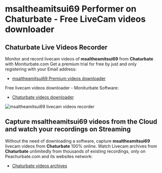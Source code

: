 # msaltheamitsui69 Performer on Chaturbate - Free LiveCam videos downloader

## Chaturbate Live Videos Recorder

Monitor and record livecam videos of **msaltheamitsui69** from **Chaturbate** with Moniturbate.com
Get a premium trial for free by just and only registering with your Email address:
* [msaltheamitsui69 Premium videos downloader](https://moniturbate.com/request-demo-licence-key.html)

Free livecam videos downloader - Moniturbate Software:
* [Chaturbate videos downloader](https://moniturbate.com/moniturbate-download-software.html)

![msaltheamitsui69 livecam videos recorder](https://peachurnet.com/templates/moniturbate-software.png)


## Capture msaltheamitsui69 videos from the Cloud and watch your recordings on Streaming

Without the need of downloading a software, capture **msaltheamitsui69** livecam videos from **Chaturbate** 100% online.
Watch Livecam archives from **Chaturbate** unlimitedly from thousands of existing recordings, only on Peachurbate.com and its websites network:
* [Chaturbate videos archives](https://peachurnet.com/)